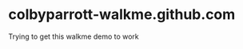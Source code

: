 colbyparrott-walkme.github.com
==============================

Trying to get this walkme demo to work
